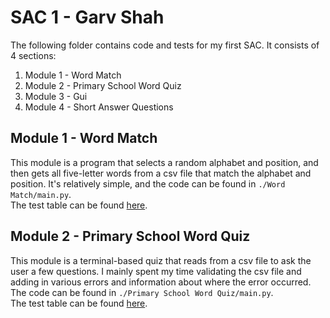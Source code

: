 # SAC 1 - Garv Shah

The following folder contains code and tests for my first SAC. It consists of 4 sections:

1. Module 1 - Word Match
2. Module 2 - Primary School Word Quiz
3. Module 3 - Gui
4. Module 4 - Short Answer Questions

## Module 1 - Word Match

This module is a program that selects a random alphabet and position, and then gets all five-letter words from a csv
file that match the alphabet and position. It's relatively simple, and the code can be found in `./Word Match/main.py`.
<br> The test table can be found
[here](https://garv-shah.github.io/software-dev/SACs/SAC1%20Garv%20Shah/Word%20Match/testing).

## Module 2 - Primary School Word Quiz

This module is a terminal-based quiz that reads from a csv file to ask the user a few questions. I mainly spent my time
validating the csv file and adding in various errors and information about where the error occurred. The code can be
found in `./Primary School Word Quiz/main.py`. <br> The test table can be
found [here](https://garv-shah.github.io/software-dev/SACs/SAC1%20Garv%20Shah/Primary%20School%20Word%20Quiz/testing).